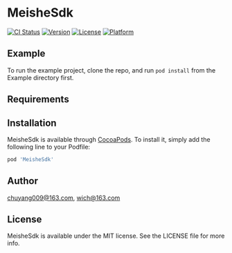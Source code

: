 # MeisheSdk

[![CI Status](https://img.shields.io/travis/chuyang009@163.com/MeisheSdk.svg?style=flat)](https://travis-ci.org/chuyang009@163.com/MeisheSdk)
[![Version](https://img.shields.io/cocoapods/v/MeisheSdk.svg?style=flat)](https://cocoapods.org/pods/MeisheSdk)
[![License](https://img.shields.io/cocoapods/l/MeisheSdk.svg?style=flat)](https://cocoapods.org/pods/MeisheSdk)
[![Platform](https://img.shields.io/cocoapods/p/MeisheSdk.svg?style=flat)](https://cocoapods.org/pods/MeisheSdk)

## Example

To run the example project, clone the repo, and run `pod install` from the Example directory first.

## Requirements

## Installation

MeisheSdk is available through [CocoaPods](https://cocoapods.org). To install
it, simply add the following line to your Podfile:

```ruby
pod 'MeisheSdk'
```

## Author

chuyang009@163.com, wich@163.com

## License

MeisheSdk is available under the MIT license. See the LICENSE file for more info.
